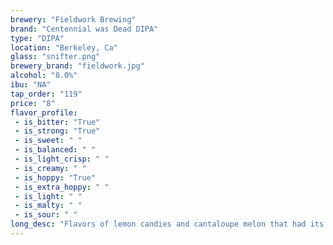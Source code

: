```yaml
---
brewery: "Fieldwork Brewing"
brand: "Centennial was Dead DIPA"
type: "DIPA"
location: "Berkeley, Ca"
glass: "snifter.png"
brewery_brand: "fieldwork.jpg"
alcohol: "8.0%"
ibu: "NA"
tap_order: "119"
price: "8"
flavor_profile:
 - is_bitter: "True"
 - is_strong: "True"
 - is_sweet: " "
 - is_balanced: " "
 - is_light_crisp: " "
 - is_creamy: " "
 - is_hoppy: "True"
 - is_extra_hoppy: " "
 - is_light: " "
 - is_malty: " "
 - is_sour: " "
long_desc: "Flavors of lemon candies and cantaloupe melon that had its rind removed and replaced with a sweet orange peel"
---
```

